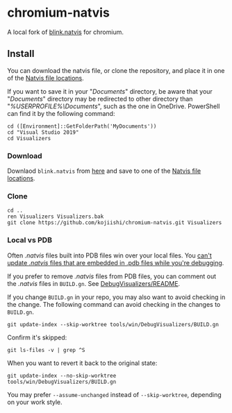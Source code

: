 # chromium-natvis

A local fork of [blink.natvis] for chromium.

[blink.natvis]: https://source.chromium.org/chromium/chromium/src/+/main:tools/win/DebugVisualizers/blink.natvis?q=natvis&ss=chromium%2Fchromium%2Fsrc

## Install

You can download the natvis file, or clone the repository,
and place it in one of the [Natvis file locations].

If you want to save it in your "_Documents_" directory,
be aware that your "_Documents_" directory may be redirected
to other directory than "_%USERPROFILE%\Documents_",
such as the one in OneDrive.
PowerShell can find it by the following command:
```
cd ([Environment]::GetFolderPath('MyDocuments'))
cd "Visual Studio 2019"
cd Visualizers
```

### Download

Downlaod `blink.natvis` from
[here](https://raw.githubusercontent.com/kojiishi/chromium-natvis/main/blink.natvis)
and save to one of the [Natvis file locations].

### Clone

```
cd ..
ren Visualizers Visualizers.bak
git clone https://github.com/kojiishi/chromium-natvis.git Visualizers
```

### Local vs PDB

Often _.natvis_ files built into PDB files win over your local files.
You [can't update _.natvis_ files that are embedded in .pdb files while you're
debugging](https://docs.microsoft.com/en-us/visualstudio/debugger/create-custom-views-of-native-objects?view=vs-2019#:~:text=You%20can%27t%20update%20.natvis%20files%20that%20are%20embedded%20in%20.pdb%20files%20while%20you%27re%20debugging.).

If you prefer to remove _.natvis_ files from PDB files,
you can comment out the _.natvis_ files in `BUILD.gn`.
See [DebugVisualizers/README].

If you change `BUILD.gn` in your repo,
you may also want to avoid checking in the change.
The following command can avoid checking in the changes to `BUILD.gn`.
```
git update-index --skip-worktree tools/win/DebugVisualizers/BUILD.gn
```
Confirm it's skipped:
```
git ls-files -v | grep ^S
```
When you want to revert it back to the original state:
```
git update-index --no-skip-worktree tools/win/DebugVisualizers/BUILD.gn
```

You may prefer `--assume-unchanged` instead of `--skip-worktree`,
depending on your work style.

[DebugVisualizers/README]: https://source.chromium.org/chromium/chromium/src/+/main:tools/win/DebugVisualizers/README.md
[Natvis file locations]: https://docs.microsoft.com/en-us/visualstudio/debugger/create-custom-views-of-native-objects?view=vs-2019#BKMK_natvis_location
